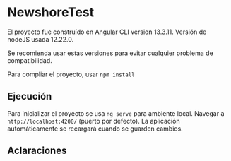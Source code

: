 # NewshoreTest

El proyecto fue construído en Angular CLI version 13.3.11.
Versión de nodeJS usada 12.22.0.

Se recomienda usar estas versiones para evitar cualquier problema de compatibilidad.

Para compliar el proyecto, usar `npm install`

## Ejecución

Para inicializar el proyecto se usa `ng serve` para ambiente local. Navegar a `http://localhost:4200/` (puerto por defecto). La aplicación automáticamente se recargará cuando se guarden cambios.


## Aclaraciones

